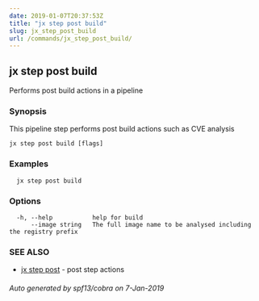 ```yaml
---
date: 2019-01-07T20:37:53Z
title: "jx step post build"
slug: jx_step_post_build
url: /commands/jx_step_post_build/
---
```

## jx step post build

Performs post build actions in a pipeline

### Synopsis

This pipeline step performs post build actions such as CVE analysis

```
jx step post build [flags]
```

### Examples

```
  jx step post build
```

### Options

```
  -h, --help           help for build
      --image string   The full image name to be analysed including the registry prefix
```

### SEE ALSO

* [jx step post](/commands/jx_step_post/)	 - post step actions

###### Auto generated by spf13/cobra on 7-Jan-2019
